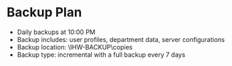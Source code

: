 # Backup Plan

- Daily backups at 10:00 PM
- Backup includes: user profiles, department data, server configurations
- Backup location: \IHW-BACKUP\copies
- Backup type: incremental with a full backup every 7 days
